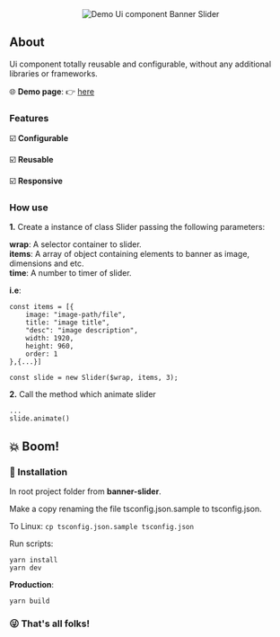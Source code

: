 <div align="center">
    <img src="src/assets/demo.2.gif" title="Demo Ui component Banner Slider" alt="Demo Ui component Banner Slider">
</div>

## About

Ui component totally reusable and configurable, without any additional libraries or frameworks.  

:globe_with_meridians: __Demo page__: :point_right: [here](https://chen-zhenn.github.io/ui-components/banner-slider)
### Features   

:ballot_box_with_check: __Configurable__ 

:ballot_box_with_check: __Reusable__
   
:ballot_box_with_check: __Responsive__      

### How use

__1.__ Create a instance of class Slider passing the following parameters:

__wrap__: A selector container to slider.  
__items__: A array of object containing elements to banner as image, dimensions and etc.  
__time__: A number to timer of slider.  

**i.e**:

```
const items = [{
    image: "image-path/file",
    title: "image title",
    "desc": "image description",
    width: 1920,
    height: 960,
    order: 1
},{...}]

const slide = new Slider($wrap, items, 3);
```


__2.__ Call the method which animate slider

```
...
slide.animate()
```

## :boom: Boom!

### :rocket: Installation

In root project folder from **banner-slider**.

Make a copy renaming the file tsconfig.json.sample to tsconfig.json.

To Linux: `cp tsconfig.json.sample tsconfig.json`

Run scripts:

```
yarn install
yarn dev
```

__Production__:

```
yarn build
``` 

### :stuck_out_tongue_winking_eye: That's all folks!